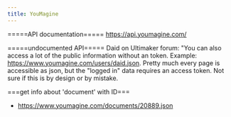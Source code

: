 ```yaml
---
title: YouMagine
---
```


=====API documentation=====
https://api.youmagine.com/

=====undocumented API=====
Daid on Ultimaker forum: "You can also access a lot of the public information without an token. Example: https://www.youmagine.com/users/daid.json. Pretty much every page is accessible as json, but the "logged in" data requires an access token. Not sure if this is by design or by mistake.

===get info about 'document' with ID===
* https://www.youmagine.com/documents/20889.json
